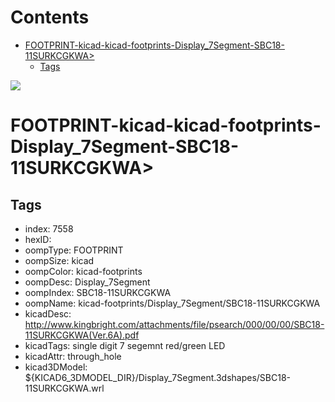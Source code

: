 



Contents
========

* [FOOTPRINT-kicad-kicad-footprints-Display_7Segment-SBC18-11SURKCGKWA>](#footprint-kicad-kicad-footprints-display_7segment-sbc18-11surkcgkwa)
	* [Tags](#tags)
  
![][im]
# FOOTPRINT-kicad-kicad-footprints-Display_7Segment-SBC18-11SURKCGKWA>

## Tags

- index: 7558
- hexID: 
- oompType: FOOTPRINT
- oompSize: kicad
- oompColor: kicad-footprints
- oompDesc: Display_7Segment
- oompIndex: SBC18-11SURKCGKWA
- oompName: kicad-footprints/Display_7Segment/SBC18-11SURKCGKWA
- kicadDesc: http://www.kingbright.com/attachments/file/psearch/000/00/00/SBC18-11SURKCGKWA(Ver.6A).pdf
- kicadTags: single digit 7 segemnt red/green LED
- kicadAttr: through_hole
- kicad3DModel: ${KICAD6_3DMODEL_DIR}/Display_7Segment.3dshapes/SBC18-11SURKCGKWA.wrl



[im]: image.png
